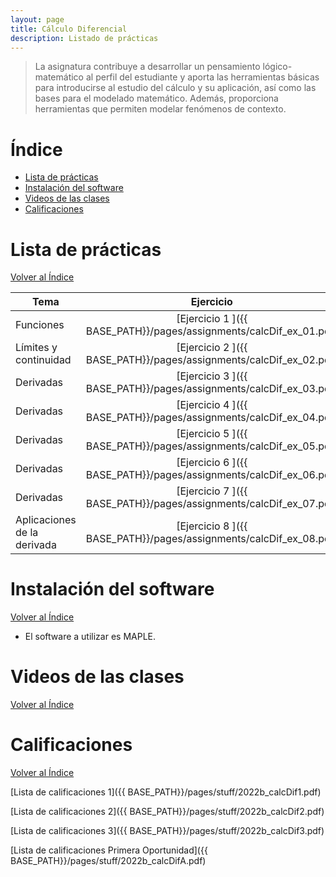 ```yaml
---
layout: page
title: Cálculo Diferencial
description: Listado de prácticas
---
```

>  La asignatura contribuye a desarrollar un pensamiento lógico-matemático al perfil del estudiante y aporta las herramientas básicas para introducirse al estudio del cálculo y su aplicación, así como las bases para el modelado matemático. Además, proporciona herramientas que permiten modelar fenómenos de contexto.

# Índice
- [Lista de prácticas](#lista-de-prácticas)
- [Instalación del software](#instalación-del-software)
- [Videos de las clases](#videos-de-las-clases)
- [Calificaciones](#calificaciones)


# Lista de prácticas
[Volver al Índice](#índice)

|Tema                         |Ejercicio       |
|-----------------------------|:--------------:|
|Funciones                    |[Ejercicio 1 ]({{ BASE_PATH}}/pages/assignments/calcDif_ex_01.pdf)|
|Límites y continuidad        |[Ejercicio 2 ]({{ BASE_PATH}}/pages/assignments/calcDif_ex_02.pdf)|
|Derivadas                    |[Ejercicio 3 ]({{ BASE_PATH}}/pages/assignments/calcDif_ex_03.pdf)|
|Derivadas                    |[Ejercicio 4 ]({{ BASE_PATH}}/pages/assignments/calcDif_ex_04.pdf)|
|Derivadas                    |[Ejercicio 5 ]({{ BASE_PATH}}/pages/assignments/calcDif_ex_05.pdf)|
|Derivadas                    |[Ejercicio 6 ]({{ BASE_PATH}}/pages/assignments/calcDif_ex_06.pdf)|
|Derivadas                    |[Ejercicio 7 ]({{ BASE_PATH}}/pages/assignments/calcDif_ex_07.pdf)|
|Aplicaciones de la derivada  |[Ejercicio 8 ]({{ BASE_PATH}}/pages/assignments/calcDif_ex_08.pdf)|

# Instalación del software
[Volver al Índice](#índice)

- El software a utilizar es MAPLE.

# Videos de las clases
[Volver al Índice](#índice)

# Calificaciones
[Volver al Índice](#índice)

[Lista de calificaciones 1]({{ BASE_PATH}}/pages/stuff/2022b_calcDif1.pdf)

[Lista de calificaciones 2]({{ BASE_PATH}}/pages/stuff/2022b_calcDif2.pdf)

[Lista de calificaciones 3]({{ BASE_PATH}}/pages/stuff/2022b_calcDif3.pdf)

[Lista de calificaciones Primera Oportunidad]({{ BASE_PATH}}/pages/stuff/2022b_calcDifA.pdf)



<!-- Note: this is how to write a comment in HTML. Everything in here won't show up on your webpage.-->

<!--
To increase the size of the title, use fewer # in front of the paper title.
To decrease the size of the title, use more #. 
To remove the italics, remove the * before and after the description
To remove the underline from the title, remove the <u> tags (<u> and </u>)
-->
